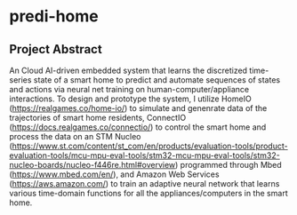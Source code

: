 # predi-home

## Project Abstract

An Cloud AI-driven embedded system that learns the discretized time-series state of a smart home to predict and automate sequences of states and actions via neural net training on human-computer/appliance interactions. To design and prototype the system, I utilize HomeIO (https://realgames.co/home-io/) to simulate and genenrate data of the trajectories of smart home residents, ConnectIO (https://docs.realgames.co/connectio/) to control the smart home and process the data on an STM Nucleo (https://www.st.com/content/st_com/en/products/evaluation-tools/product-evaluation-tools/mcu-mpu-eval-tools/stm32-mcu-mpu-eval-tools/stm32-nucleo-boards/nucleo-f446re.html#overview) programmed through Mbed (https://www.mbed.com/en/), and Amazon Web Services (https://aws.amazon.com/) to train an adaptive neural network that learns various time-domain functions for all the appliances/computers in the smart home.
